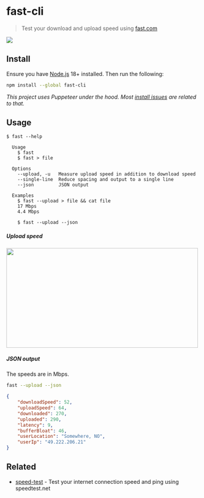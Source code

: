 # fast-cli

> Test your download and upload speed using [fast.com](https://fast.com)

![](screenshot.gif)

## Install

Ensure you have [Node.js](https://nodejs.org) 18+ installed. Then run the following:

```sh
npm install --global fast-cli
```

*This project uses Puppeteer under the hood. Most [install issues](https://github.com/puppeteer/puppeteer/blob/main/docs/troubleshooting.md) are related to that.*

## Usage

```
$ fast --help

  Usage
    $ fast
    $ fast > file

  Options
    --upload, -u   Measure upload speed in addition to download speed
    --single-line  Reduce spacing and output to a single line
    --json         JSON output

  Examples
    $ fast --upload > file && cat file
    17 Mbps
    4.4 Mbps

    $ fast --upload --json
```

##### Upload speed

<img src="screenshot-upload.gif" width="500" height="260">

##### JSON output

The speeds are in Mbps.

```sh
fast --upload --json
```

```json
{
	"downloadSpeed": 52,
	"uploadSpeed": 64,
	"downloaded": 270,
	"uploaded": 290,
	"latency": 9,
	"bufferBloat": 46,
	"userLocation": "Somewhere, NO",
	"userIp": "49.222.206.21"
}
```

## Related

- [speed-test](https://github.com/sindresorhus/speed-test) - Test your internet connection speed and ping using speedtest.net

